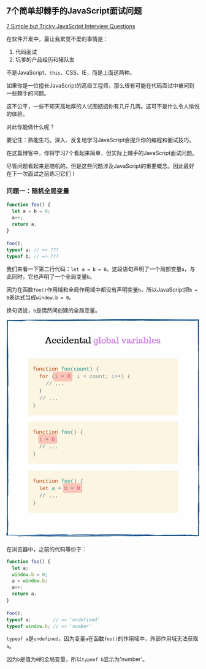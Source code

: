 ## 7个简单却棘手的JavaScript面试问题

[7 Simple but Tricky JavaScript Interview Questions](https://dmitripavlutin.com/simple-but-tricky-javascript-interview-questions/)

在软件开发中，最让我累觉不爱的事情是：

1. 代码面试
2. 坑爹的产品经历和猪队友

不是JavaScript、`this`、CSS、IE，而是上面这两种。

如果你是一位擅长JavaScript的高级工程师，那么很有可能在代码面试中被问到一些棘手的问题。

这不公平，一些不知天高地厚的人试图掂掂你有几斤几两。这可不是什么令人愉悦的体验。

对此你能做什么呢？

要记住：熟能生巧。深入、反复地学习JavaScript会提升你的编程和面试技巧。

在这篇博客中，你将学习7个看起来简单，但实际上棘手的JavaScript面试问题。

尽管问题看起来是随机的，但是这些问题涉及JavaScript的重要概念。因此最好在下一次面试之前练习它们！

### 问题一：随机全局变量
```javascript
function foo() {
  let a = b = 0;
  a++;
  return a;
}

foo();
typeof a; // => ???
typeof b; // => ???
```
我们来看一下第二行代码：`let a = b = 0`。这段语句声明了一个局部变量`a`，与此同时，它也声明了一个全局变量`b`。

因为在函数`foo()`作用域和全局作用域中都没有声明变量`b`，所以JavaScript把`b = 0`表达式当成`window.b = 0`。

换句话说，`b`是偶然间创建的全局变量。

![Accidental global variables](img/accitental-global-variables.webp)

在浏览器中，之前的代码等价于：
```javascript
function foo() {
  let a;
  window.b = 0;
  a = window.b;
  a++;
  return a;
}

foo();
typeof a;        // => 'undefined' 
typeof window.b; // => 'number'
```
`typeof a`是`undefined`，因为变量`a`在函数`foo()`的作用域中，外部作用域无法获取`a`。

因为`b`是值为`0`的全局变量，所以`typeof b`显示为'number'。
